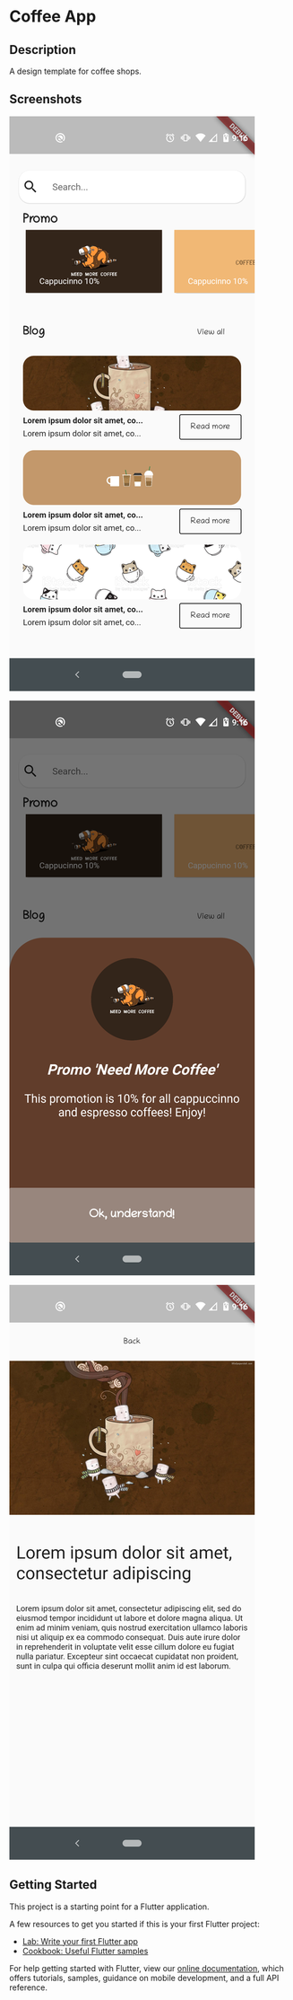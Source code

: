 # Coffee App

## Description

A design template for coffee shops.

## Screenshots

![Home](./assets/screenshots/screenshot_1.png)

![Promo Bottom Sheet](./assets/screenshots/screenshot_2.png)

![Details Blog](./assets/screenshots/screenshot_3.png)

## Getting Started

This project is a starting point for a Flutter application.

A few resources to get you started if this is your first Flutter project:

- [Lab: Write your first Flutter app](https://flutter.dev/docs/get-started/codelab)
- [Cookbook: Useful Flutter samples](https://flutter.dev/docs/cookbook)

For help getting started with Flutter, view our
[online documentation](https://flutter.dev/docs), which offers tutorials,
samples, guidance on mobile development, and a full API reference.
